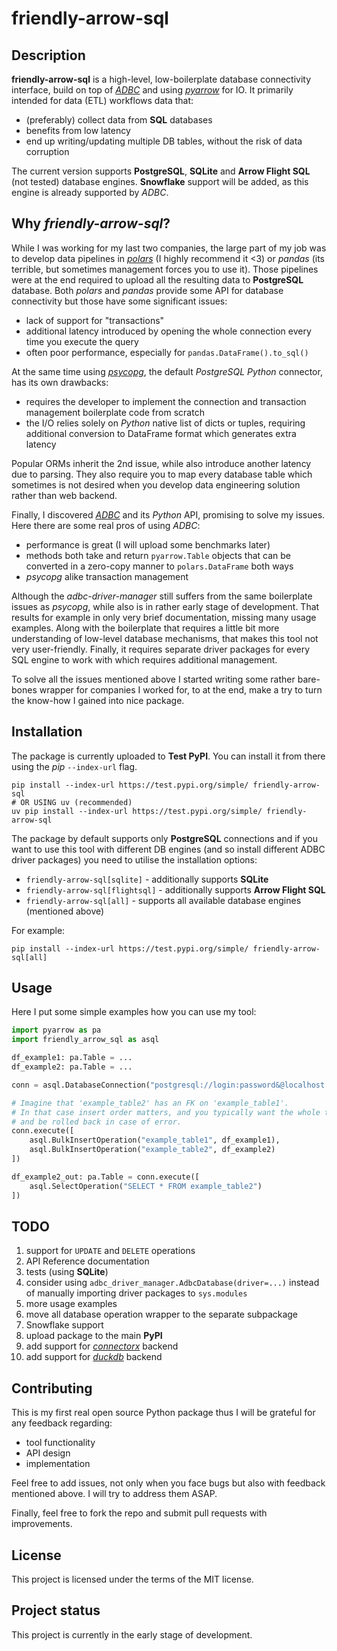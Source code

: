 # friendly-arrow-sql

## Description

**friendly-arrow-sql** is a high-level, low-boilerplate database connectivity interface, build on top of [_ADBC_](https://arrow.apache.org/adbc/current/index.html) and using [_pyarrow_](https://arrow.apache.org/docs/python/index.html) for IO. It primarily intended for data (ETL) workflows data that:
- (preferably) collect data from **SQL** databases
- benefits from low latency
- end up writing/updating multiple DB tables, without the risk of data corruption

The current version supports **PostgreSQL**, **SQLite** and **Arrow Flight SQL** (not tested) database engines. **Snowflake** support will be added, as this engine is already supported by _ADBC_. 

## Why _friendly-arrow-sql_?

While I was working for my last two companies, the large part of my job was to develop data pipelines in [_polars_](https://github.com/pola-rs/polars) (I highly recommend it <3) or _pandas_ (its terrible, but sometimes management forces you to use it). Those pipelines were at the end required to upload all the resulting data to **PostgreSQL** database. Both _polars_ and _pandas_ provide some API for database connectivity but those have some significant issues:

- lack of support for "transactions"
- additional latency introduced by opening the whole connection every time you execute the query
- often poor performance, especially for `pandas.DataFrame().to_sql()`

At the same time using [_psycopg_](https://www.psycopg.org), the default _PostgreSQL_ _Python_ connector, has its own drawbacks:
- requires the developer to implement the connection and transaction management boilerplate code from scratch
- the I/O relies solely on _Python_ native list of dicts or tuples, requiring additional conversion to DataFrame format which generates extra latency

Popular ORMs inherit the 2nd issue, while also introduce another latency due to parsing. They also require you to map every database table which sometimes is not desired when you develop data engineering solution rather than web backend. 

Finally, I discovered [_ADBC_](https://arrow.apache.org/adbc/current/index.html) and its _Python_ API, promising to solve my issues. Here there are some real pros of using _ADBC_:
- performance is great (I will upload some benchmarks later)
- methods both take and return `pyarrow.Table` objects that can be converted in a zero-copy manner to `polars.DataFrame` both ways
- _psycopg_ alike transaction management

Although the _adbc-driver-manager_ still suffers from the same boilerplate issues as _psycopg_, while also is in rather early stage of development. That results for example in only very brief documentation, missing many usage examples. Along with the boilerplate that requires a little bit more understanding of low-level database mechanisms, that makes this tool not very user-friendly. Finally, it requires separate driver packages for every SQL engine to work with which requires additional management.

To solve all the issues mentioned above I started writing some rather bare-bones wrapper for companies I worked for, to at the end, make a try to turn the know-how I gained into nice package. 



## Installation
The package is currently uploaded to **Test PyPI**. You can install it from there using the _pip_ `--index-url` flag.
 ```shell
pip install --index-url https://test.pypi.org/simple/ friendly-arrow-sql
# OR USING uv (recommended)
uv pip install --index-url https://test.pypi.org/simple/ friendly-arrow-sql
```

The package by default supports only **PostgreSQL** connections and if you want to use this tool with different DB engines (and so install different ADBC driver packages) you need to utilise the installation options:
- `friendly-arrow-sql[sqlite]` - additionally supports **SQLite**
- `friendly-arrow-sql[flightsql]` - additionally supports **Arrow Flight SQL**
- `friendly-arrow-sql[all]` - supports all available database engines (mentioned above)

For example:
```shell
pip install --index-url https://test.pypi.org/simple/ friendly-arrow-sql[all]
```


## Usage

Here I put some simple examples how you can use my tool:

```python
import pyarrow as pa
import friendly_arrow_sql as asql

df_example1: pa.Table = ...
df_example2: pa.Table = ...

conn = asql.DatabaseConnection("postgresql://login:password&@localhost:5432/database_name")

# Imagine that 'example_table2' has an FK on 'example_table1'.
# In that case insert order matters, and you typically want the whole transaction to fail 
# and be rolled back in case of error.
conn.execute([
    asql.BulkInsertOperation("example_table1", df_example1),
    asql.BulkInsertOperation("example_table2", df_example2)
])

df_example2_out: pa.Table = conn.execute([
    asql.SelectOperation("SELECT * FROM example_table2")
])

```

## TODO
1. support for `UPDATE` and `DELETE` operations
2. API Reference documentation
3. tests (using **SQLite**)
4. consider using `adbc_driver_manager.AdbcDatabase(driver=...)` instead of manually importing driver packages to `sys.modules`
5. more usage examples
6. move all database operation wrapper to the separate subpackage
7. Snowflake support
8. upload package to the main **PyPI**
9. add support for [_connectorx_](https://github.com/sfu-db/connector-x) backend
10. add support for [_duckdb_](https://github.com/duckdb/duckdb) backend

## Contributing
This is my first real open source Python package thus I will be grateful for any feedback regarding:
- tool functionality
- API design
- implementation

Feel free to add issues, not only when you face bugs but also with feedback mentioned above. I will try to address them ASAP.

Finally, feel free to fork the repo and submit pull requests with improvements.


## License
This project is licensed under the terms of the MIT license.

## Project status
This project is currently in the early stage of development.